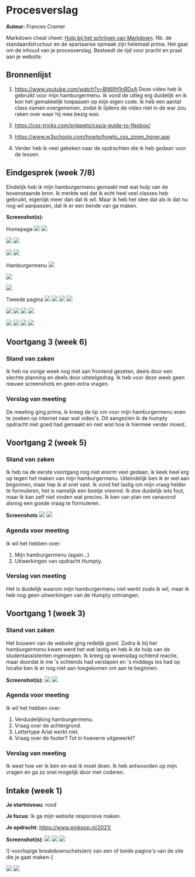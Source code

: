 # Procesverslag
**Auteur:** Frances Cramer

Markdown cheat cheet: [Hulp bij het schrijven van Markdown](https://github.com/adam-p/markdown-here/wiki/Markdown-Cheatsheet). Nb. de standaardstructuur en de spartaanse opmaak zijn helemaal prima. Het gaat om de inhoud van je procesverslag. Besteedt de tijd voor pracht en praal aan je website.



## Bronnenlijst
1. https://www.youtube.com/watch?v=BN6fH1nRDxA
Deze video heb ik gebruikt voor mijn hamburgermenu. Ik vond de uitleg erg duidelijk en ik kon het gemakkelijk toepassen op mijn eigen code. Ik heb een aantal class namen overgenomen, zodat ik tijdens de video niet in de war zou raken over waar hij mee bezig was. 

2. https://css-tricks.com/snippets/css/a-guide-to-flexbox/

3. https://www.w3schools.com/howto/howto_css_zoom_hover.asp

4. Verder heb ik veel gekeken naar de opdrachten die ik heb gedaan voor de lessen.



## Eindgesprek (week 7/8)

Eindelijk heb ik mijn hamburgermenu gemaakt met wat hulp van de bovenstaande bron. Ik merkte wel dat ik echt heel veel classes heb gebruikt, eigenlijk meer dan dat ik wil. Maar ik heb het idee dat als ik dat nu nog wil aanpassen, dat ik er een bende van ga maken.

**Screenshot(s):**

Homepage
![](images/readme_home_full_1.png)
![](images/readme_home_full_2.png)

![](images/readme_home_part_1.png)
![](images/readme_home_part_2.png)

![](images/readme_home_mobile_1.png)
![](images/readme_home_mobile_2.png)

Hamburgermenu
![](images/readme_hamburger_full.png)

![](images/readme_hamburger_part.png)

![](images/readme_hamburger_mobile.png)

Tweede pagina
![](images/readme_page_full_1.png)
![](images/readme_page_full_2.png)
![](images/readme_page_full_3.png)
![](images/readme_page_full_4.png)

![](images/readme_page_part_1.png)
![](images/readme_page_part_2.png)
![](images/readme_page_part_3.png)
![](images/readme_page_part_4.png)

![](images/readme_page_mobile_1.png)
![](images/readme_page_mobile_2.png)
![](images/readme_page_mobile_3.png)
![](images/readme_page_mobile_4.png)


## Voortgang 3 (week 6)

### Stand van zaken

Ik heb na vorige week nog niet aan frontend gezeten, deels door een slechte planning en deels door uitstelgedrag. Ik heb voor deze week geen nieuwe screenshots en geen extra vragen.

### Verslag van meeting
De meeting ging prima, ik kreeg de tip om voor mijn hamburgermenu even te zoeken op internet naar wat video's. Dit aangezien ik de humpty opdracht niet goed had gemaakt en niet wist hoe ik hiermee verder moest.


## Voortgang 2 (week 5)

### Stand van zaken

Ik heb na de eerste voortgang nog niet enorm veel gedaan, ik keek heel erg op tegen het maken van mijn hamburgermenu. Uiteindelijk ben ik er wel aan begonnen, maar liep ik al snel vast. Ik vond het lastig om mijn vraag helder te formuleren, het is namelijk een beetje vreemd. Ik doe duidelijk iets fout, maar ik kan zelf niet vinden wat precies. Ik ben van plan om vanavond alsnog een goede vraag te formuleren.

**Screenshots**
![](images/voortgang_week5_1.png)
![](images/voortgang_week5_2.png)

### Agenda voor meeting

Ik wil het hebben over:
1. Mijn hamburgermenu (again...)
2. Uitwerkingen van opdracht Humpty.

### Verslag van meeting
Het is duidelijk waarom mijn hamburgermenu niet werkt zoals ik wil, maar ik heb nog geen uitwerkingen van de Humpty ontvangen.



## Voortgang 1 (week 3)

### Stand van zaken

Het bouwen van de website ging redelijk goed. Zodra ik bij het hamburgermenu kwam werd het wat lastig en heb ik de hulp van de studentassistenten ingeroepen. Ik kreeg op woensdag ochtend reactie, maar doordat ik me 's ochtends had verslapen en 's middags les had op locatie ben ik er nog niet aan toegekomen om aan te beginnen.

**Screenshot(s):**
![](images/voortgang_week3_1.png)
![](images/voortgang_week3_2.png)

### Agenda voor meeting

Ik wil het hebben over:
1. Verduidelijking hamburgermenu.
2. Vraag over de achtergrond.
3. Lettertype Arial werkt niet.
4. Vraag over de footer? Tot in hoeverre uitgewerkt?


### Verslag van meeting

Ik weet hoe ver ik ben en wat ik moet doen. Ik heb antwoorden op mijn vragen en ga zo snel mogelijk door met coderen.


## Intake (week 1)

**Je startniveau:** 
rood

**Je focus:** 
Ik ga mijn website responsive maken.

**Je opdracht:** 
https://www.pinkpop.nl/2021/

**Screenshot(s):** 
![](images/homescherm_pinkpop.png)
![](images/line-up_pinkpop1.png)
![](images/line-up_pinkpop2.png)

![-voorlopige breakdownschets(en) van een of beide pagina's van de site die je gaat maken-]

![](images/breakdownschets_homescherm1.png)
![](images/breakdownschets_homescherm2.png)
